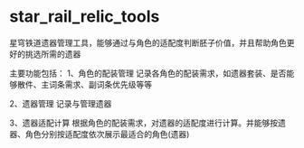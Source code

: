 # star_rail_relic_tools

星穹铁道遗器管理工具，能够通过与角色的适配度判断胚子价值，并且帮助角色更好的挑选所需的遗器

主要功能包括：
1、角色的配装管理
记录各角色的配装需求，如遗器套装、是否能够散件、主词条需求、副词条优先级等等

2、遗器管理
记录与管理遗器

3、遗器适配计算
根据角色的配装需求，对遗器的适配度进行计算。并能够按遗器、角色分别按适配度依次展示最适合的角色(遗器)
